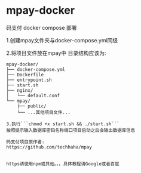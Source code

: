 # mpay-docker
码支付 docker compose 部署

1.创建mpay文件夹与docker-compose.yml同级

2.将项目文件放在mpay中
目录结构应该为:

```text
mpay-docker/
├── docker-compose.yml
├── Dockerfile
├── entrypoint.sh
├── start.sh
├── nginx/
│   └── default.conf
└── mpay/
    ├── public/
    └── ...其他项目文件...

3.执行```chmod +x start.sh && ./start.sh```
按照提示输入数据库密码名称端口项目启动之后会输出数据库信息

码支付项目原作者:
https://github.com/techhaha/mpay


https请使用npm或其他。。。具体教程请Google或者百度
